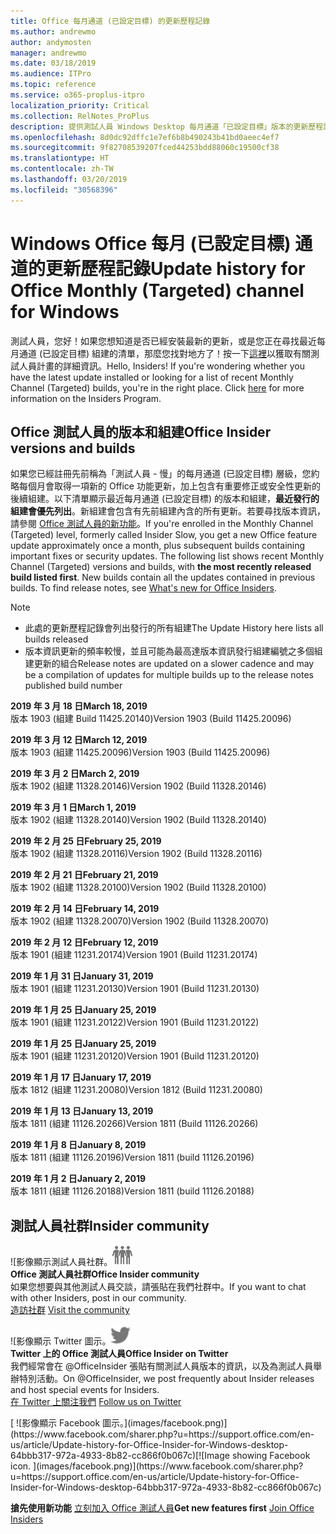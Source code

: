 ```yaml
---
title: Office 每月通道 (已設定目標) 的更新歷程記錄
ms.author: andrewmo
author: andymosten
manager: andrewmo
ms.date: 03/18/2019
ms.audience: ITPro
ms.topic: reference
ms.service: o365-proplus-itpro
localization_priority: Critical
ms.collection: RelNotes_ProPlus
description: 提供測試人員 Windows Desktop 每月通道「已設定目標」版本的更新歷程記錄
ms.openlocfilehash: 8d0dc92dffc1e7ef6b8b490243b41bd0aeec4ef7
ms.sourcegitcommit: 9f82708539207fced44253bdd88060c19500cf38
ms.translationtype: HT
ms.contentlocale: zh-TW
ms.lasthandoff: 03/20/2019
ms.locfileid: "30568396"
---
```

# <a name="update-history-for-office-monthly-targeted-channel-for-windows"></a><span data-ttu-id="47769-103">Windows Office 每月 (已設定目標) 通道的更新歷程記錄</span><span class="sxs-lookup"><span data-stu-id="47769-103">Update history for Office Monthly (Targeted) channel for Windows</span></span>

<span data-ttu-id="47769-p101">測試人員，您好！如果您想知道是否已經安裝最新的更新，或是您正在尋找最近每月通道 (已設定目標) 組建的清單，那麼您找對地方了！按一下[這裡](https://insider.office.com/)以獲取有關測試人員計畫的詳細資訊。</span><span class="sxs-lookup"><span data-stu-id="47769-p101">Hello, Insiders! If you're wondering whether you have the latest update installed or looking for a list of recent Monthly Channel (Targeted) builds, you're in the right place. Click [here](https://insider.office.com/) for more information on the Insiders Program.</span></span>

## <a name="office-insider-versions-and-builds"></a><span data-ttu-id="47769-107">Office 測試人員的版本和組建</span><span class="sxs-lookup"><span data-stu-id="47769-107">Office Insider versions and builds</span></span>

<span data-ttu-id="47769-p102">如果您已經註冊先前稱為「測試人員 - 慢」的每月通道 (已設定目標) 層級，您約略每個月會取得一項新的 Office 功能更新，加上包含有重要修正或安全性更新的後續組建。以下清單顯示最近每月通道 (已設定目標) 的版本和組建，**最近發行的組建會優先列出**。新組建會包含有先前組建內含的所有更新。若要尋找版本資訊，請參閱 [Office 測試人員的新功能](https://support.office.com/zh-TW/article/what-s-new-for-office-insiders-c152d1e2-96ff-4ce9-8c14-e74e13847a24)。</span><span class="sxs-lookup"><span data-stu-id="47769-p102">If you're enrolled in the Monthly Channel (Targeted) level, formerly called Insider Slow, you get a new Office feature update approximately once a month, plus subsequent builds containing important fixes or security updates. The following list shows recent Monthly Channel (Targeted) versions and builds, with **the most recently released build listed first**. New builds contain all the updates contained in previous builds. To find release notes, see [What's new for Office Insiders](https://support.office.com/zh-TW/article/what-s-new-for-office-insiders-c152d1e2-96ff-4ce9-8c14-e74e13847a24).</span></span>

> [!NOTE]
> - <span data-ttu-id="47769-112">此處的更新歷程記錄會列出發行的所有組建</span><span class="sxs-lookup"><span data-stu-id="47769-112">The Update History here lists all builds released</span></span>
> - <span data-ttu-id="47769-113">版本資訊更新的頻率較慢，並且可能為最高達版本資訊發行組建編號之多個組建更新的組合</span><span class="sxs-lookup"><span data-stu-id="47769-113">Release notes are updated on a slower cadence and may be a compilation of updates for multiple builds up to the release notes published build number</span></span>

<span data-ttu-id="47769-114">**2019 年 3 月 18 日**</span><span class="sxs-lookup"><span data-stu-id="47769-114">**March 18, 2019**</span></span><br/> <span data-ttu-id="47769-115">版本 1903 (組建 Build 11425.20140)</span><span class="sxs-lookup"><span data-stu-id="47769-115">Version 1903 (Build 11425.20096)</span></span><br/>

<span data-ttu-id="47769-116">**2019 年 3 月 12 日**</span><span class="sxs-lookup"><span data-stu-id="47769-116">**March 12, 2019**</span></span><br/> <span data-ttu-id="47769-117">版本 1903 (組建 11425.20096)</span><span class="sxs-lookup"><span data-stu-id="47769-117">Version 1903 (Build 11425.20096)</span></span><br/>

<span data-ttu-id="47769-118">**2019 年 3 月 2 日**</span><span class="sxs-lookup"><span data-stu-id="47769-118">**March 2, 2019**</span></span><br/> <span data-ttu-id="47769-119">版本 1902 (組建 11328.20146)</span><span class="sxs-lookup"><span data-stu-id="47769-119">Version 1902 (Build 11328.20146)</span></span><br/>

<span data-ttu-id="47769-120">**2019 年 3 月 1 日**</span><span class="sxs-lookup"><span data-stu-id="47769-120">**March 1, 2019**</span></span><br/> <span data-ttu-id="47769-121">版本 1902 (組建 11328.20140)</span><span class="sxs-lookup"><span data-stu-id="47769-121">Version 1902 (Build 11328.20140)</span></span><br/>

<span data-ttu-id="47769-122">**2019 年 2 月 25 日**</span><span class="sxs-lookup"><span data-stu-id="47769-122">**February 25, 2019**</span></span><br/> <span data-ttu-id="47769-123">版本 1902 (組建 11328.20116)</span><span class="sxs-lookup"><span data-stu-id="47769-123">Version 1902 (Build 11328.20116)</span></span><br/>

<span data-ttu-id="47769-124">**2019 年 2 月 21 日**</span><span class="sxs-lookup"><span data-stu-id="47769-124">**February 21, 2019**</span></span><br/> <span data-ttu-id="47769-125">版本 1902 (組建 11328.20100)</span><span class="sxs-lookup"><span data-stu-id="47769-125">Version 1902 (Build 11328.20100)</span></span><br/>

<span data-ttu-id="47769-126">**2019 年 2 月 14 日**</span><span class="sxs-lookup"><span data-stu-id="47769-126">**February 14, 2019**</span></span><br/> <span data-ttu-id="47769-127">版本 1902 (組建 11328.20070)</span><span class="sxs-lookup"><span data-stu-id="47769-127">Version 1902 (Build 11328.20070)</span></span><br/>

<span data-ttu-id="47769-128">**2019 年 2 月 12 日**</span><span class="sxs-lookup"><span data-stu-id="47769-128">**February 12, 2019**</span></span><br/> <span data-ttu-id="47769-129">版本 1901 (組建 11231.20174)</span><span class="sxs-lookup"><span data-stu-id="47769-129">Version 1901 (Build 11231.20174)</span></span><br/>

<span data-ttu-id="47769-130">**2019 年 1 月 31 日**</span><span class="sxs-lookup"><span data-stu-id="47769-130">**January 31, 2019**</span></span><br/> <span data-ttu-id="47769-131">版本 1901 (組建 11231.20130)</span><span class="sxs-lookup"><span data-stu-id="47769-131">Version 1901 (Build 11231.20130)</span></span><br/> 

<span data-ttu-id="47769-132">**2019 年 1 月 25 日**</span><span class="sxs-lookup"><span data-stu-id="47769-132">**January 25, 2019**</span></span><br/> <span data-ttu-id="47769-133">版本 1901 (組建 11231.20122)</span><span class="sxs-lookup"><span data-stu-id="47769-133">Version 1901 (Build 11231.20122)</span></span><br/> 

<span data-ttu-id="47769-134">**2019 年 1 月 25 日**</span><span class="sxs-lookup"><span data-stu-id="47769-134">**January 25, 2019**</span></span><br/> <span data-ttu-id="47769-135">版本 1901 (組建 11231.20120)</span><span class="sxs-lookup"><span data-stu-id="47769-135">Version 1901 (Build 11231.20120)</span></span><br/> 

<span data-ttu-id="47769-136">**2019 年 1 月 17 日**</span><span class="sxs-lookup"><span data-stu-id="47769-136">**January 17, 2019**</span></span><br/> <span data-ttu-id="47769-137">版本 1812 (組建 11231.20080)</span><span class="sxs-lookup"><span data-stu-id="47769-137">Version 1812 (Build 11231.20080)</span></span><br/> 

<span data-ttu-id="47769-138">**2019 年 1 月 13 日**</span><span class="sxs-lookup"><span data-stu-id="47769-138">**January 13, 2019**</span></span><br/> <span data-ttu-id="47769-139">版本 1811 (組建 11126.20266)</span><span class="sxs-lookup"><span data-stu-id="47769-139">Version 1811 (Build 11126.20266)</span></span><br/>

<span data-ttu-id="47769-140">**2019 年 1 月 8 日**</span><span class="sxs-lookup"><span data-stu-id="47769-140">**January 8, 2019**</span></span><br/> <span data-ttu-id="47769-141">版本 1811 (組建 11126.20196)</span><span class="sxs-lookup"><span data-stu-id="47769-141">Version 1811 (build 11126.20196)</span></span><br/> 

<span data-ttu-id="47769-142">**2019 年 1 月 2 日**</span><span class="sxs-lookup"><span data-stu-id="47769-142">**January 2, 2019**</span></span><br/> <span data-ttu-id="47769-143">版本 1811 (組建 11126.20188)</span><span class="sxs-lookup"><span data-stu-id="47769-143">Version 1811 (build 11126.20188)</span></span><br/> 


## <a name="insider-community"></a><span data-ttu-id="47769-144">測試人員社群</span><span class="sxs-lookup"><span data-stu-id="47769-144">Insider community</span></span>

<span data-ttu-id="47769-145">![影像顯示測試人員社群。</span><span class="sxs-lookup"><span data-stu-id="47769-145">![Image showing insider community.</span></span> ](images/insidercommunity.png)<br/>
<span data-ttu-id="47769-146">**Office 測試人員社群**</span><span class="sxs-lookup"><span data-stu-id="47769-146">**Office Insider community**</span></span><br/> <span data-ttu-id="47769-147">如果您想要與其他測試人員交談，請張貼在我們社群中。</span><span class="sxs-lookup"><span data-stu-id="47769-147">If you want to chat with other Insiders, post in our community.</span></span><br/><span data-ttu-id="47769-148"> 
[造訪社群](https://go.microsoft.com/fwlink/?linkid=843493)</span><span class="sxs-lookup"><span data-stu-id="47769-148"> 
[Visit the community](https://go.microsoft.com/fwlink/?linkid=843493)</span></span><br/> 

<span data-ttu-id="47769-149">![影像顯示 Twitter 圖示。</span><span class="sxs-lookup"><span data-stu-id="47769-149">![Image showing twitter icon.</span></span> ](images/twitter.png)<br/>
<span data-ttu-id="47769-150">**Twitter 上的 Office 測試人員**</span><span class="sxs-lookup"><span data-stu-id="47769-150">**Office Insider on Twitter**</span></span><br/> <span data-ttu-id="47769-151">我們經常會在 @OfficeInsider 張貼有關測試人員版本的資訊，以及為測試人員舉辦特別活動。</span><span class="sxs-lookup"><span data-stu-id="47769-151">On @OfficeInsider, we post frequently about Insider releases and host special events for Insiders.</span></span><br/><span data-ttu-id="47769-152"> 
[在 Twitter 上關注我們](https://go.microsoft.com/fwlink/?linkid=717717)</span><span class="sxs-lookup"><span data-stu-id="47769-152"> 
[Follow us on Twitter](https://go.microsoft.com/fwlink/?linkid=717717)</span></span><br/> 

<span data-ttu-id="47769-153">
  [
  ![影像顯示 Facebook 圖示。](images/facebook.png)](https://www.facebook.com/sharer.php?u=https://support.office.com/en-us/article/Update-history-for-Office-Insider-for-Windows-desktop-64bbb317-972a-4933-8b82-cc866f0b067c)</span><span class="sxs-lookup"><span data-stu-id="47769-153">[![Image showing Facebook icon. ](images/facebook.png)](https://www.facebook.com/sharer.php?u=https://support.office.com/en-us/article/Update-history-for-Office-Insider-for-Windows-desktop-64bbb317-972a-4933-8b82-cc866f0b067c)</span></span>       


<span data-ttu-id="47769-154">**搶先使用新功能**
[立刻加入 Office 測試人員](https://insider.office.com/)</span><span class="sxs-lookup"><span data-stu-id="47769-154">**Get new features first**
[Join Office Insiders](https://insider.office.com/)</span></span>